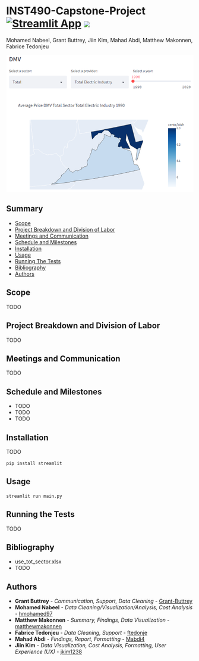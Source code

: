 # INST490-Capstone-Project [![Streamlit App](https://static.streamlit.io/badges/streamlit_badge_black_white.svg)](https://share.streamlit.io/jkim1238/inst490-final-project/main/main.py) [![](https://img.shields.io/badge/python-3.10+-blue.svg)](https://www.python.org/downloads/)

Mohamed Nabeel, Grant Buttrey, Jiin Kim, Mahad Abdi, Matthew Makonnen, Fabrice Tedonjeu

![Average Energy Price](https://github.com/jkim1238/INST490-Capstone-Project/blob/0cdcb288ee91fd995996e4a8ade823f5b95594aa/DMV_energy_price.PNG?raw=true)

## Summary

  - [Scope](#scope)
  - [Project Breakdown and Division of Labor](#project-breakdown-and-division-of-labor)
  - [Meetings and Communication](#meetings-and-communication)
  - [Schedule and Milestones](#schedule-and-milestones)
  - [Installation](#installation)
  - [Usage](#usage)
  - [Running The Tests](#running-the-tests)
  - [Bibliography](#bibliography)
  - [Authors](#authors)

## Scope

TODO

## Project Breakdown and Division of Labor

TODO

## Meetings and Communication

TODO

## Schedule and Milestones

  - TODO
  - TODO
  - TODO
  
## Installation

TODO

```
pip install streamlit
```

## Usage

```
streamlit run main.py
```

## Running the Tests

TODO

## Bibliography

  - use_tot_sector.xlsx
  - TODO

## Authors

  - **Grant Buttrey** - *Communication, Support, Data Cleaning* -
    [Grant-Buttrey](https://github.com/Grant-Buttrey)
  - **Mohamed Nabeel** - *Data Cleaning/Visualization/Analysis, Cost Analysis* -
    [hmohamed97](https://github.com/hmohamed97)
  - **Matthew Makonnen** - *Summary, Findings, Data Visualization* -
    [matthewmakonnen](https://github.com/matthewmakonnen)
  - **Fabrice Tedonjeu** - *Data Cleaning, Support* -
    [ftedonje](https://github.com/ftedonje)
  - **Mahad Abdi** - *Findings, Report, Formatting* -
    [Mabdi4](https://github.com/Mabdi4)
  - **Jiin Kim** - *Data Visualization, Cost Analysis, Formatting, User Experience (UX)* -
    [jkim1238](https://github.com/jkim1238)
